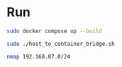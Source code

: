 # Run
```bash
sudo docker compose up --build

sudo ./host_to_container_bridge.sh

nmap 192.168.87.0/24 
```

